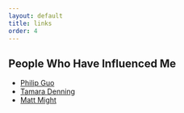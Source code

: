 ```yaml
---
layout: default
title: links
order: 4
---
```


## People Who Have Influenced Me

+ [Philip Guo](http://pgbovine.net/writings.htm)
+ [Tamara Denning](https://www.cs.utah.edu/~tdenning/index.php)
+ [Matt Might](http://matt.might.net/)
